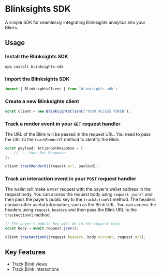 # Blinksights SDK

A simple SDK for seamlessly integrating Blinksights analytics into your Blinks.

## Usage

### Install the Blinksights SDK
```
npm install blinksights-sdk
```
### Import the Blinksights SDK
```typescript
import { BlinksightsClient } from 'blinksights-sdk';
```
### Create a new Blinksights client
```typescript
const client = new BlinksightsClient('YOUR ACCESS TOKEN');
```

### Track a render event in your `GET` request handler
The URL of the Blink will be passed in the request URL. You need to pass the URL to the `trackRenderV1` method to identify the Blink.
```typescript
const payload: ActionGetResponse = {
    // ... Your Get Response
};

client.trackRenderV1(request.url, payload);
```

### Track an interaction event in your `POST` request handler
The wallet will make a `POST` request with the payer's wallet address in the request body. You can access the request body using `request.json()` and then pass the payer's public key to the `trackActionV1` method. The headers contain other useful information, such as the Blink URL. You can access the headers using `request.headers` and then pass the Blink URL to the `trackActionV1` method.
```typescript
// The payer's public key will be in the request body
const body = await request.json();

client.trackActionV1(request.headers, body.account, request.url);
```

## Key Features
- Track Blink views
- Track Blink interactions
